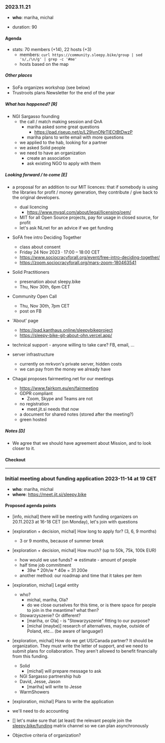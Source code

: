 ### 2023.11.21 

* **who**: mariha, michal

* duration: 90

#### Agenda 

* stats: 70 members (+14), 22 hosts (+3)
    - members: `curl https://community.sleepy.bike/group | sed 's/,/\n/g' | grep -c '#me'`
    - hosts based on the map

##### Other places

- SoFa organizes workshop (see below)
- Trustroots plans Newsletter for the end of the year

##### What has happened? [R]

* NGI Sargasso founding
    * the call / match making session and QnA
        * mariha asked some great questions
            * https://pad.riseup.net/p/L29iynONrTIECtBtDwzP
        * mariha plans to write email with more questions
    * we applied to the hab, looking for a partner
    * we asked Solid people
    * we need to have an organization
        * create an association
        * ask existing NGO to apply with them

##### Looking forward / to come [E]

* a proposal for an addition to our MIT licences: that if somebody is using the libraries for profit / money generation, they contribute / give back to the original developers.
    * dual licencing
        * https://www.mysql.com/about/legal/licensing/oem/
    * MIT for all Open Source projects, pay for usage in closed source, for profit
    * let's ask NLnet for an advice if we get funding

* SoFA free intro Deciding Together
    * class about consent
    * Friday 24 Nov 2023 ⋅ 17:00 – 18:00 CET
    * https://www.sociocracyforall.org/event/free-intro-deciding-together/
    * https://zoom.sociocracyforall.org/mars-zoom-180463541

* Solid Practitioners 
    * presenation about sleepy.bike
    * Thu, Nov 30th, 6pm CET

* Community Open Call
    * Thu, Nov 30th, 7pm CET
    * post on FB 
    
* 'About' page
    * https://pad.kanthaus.online/sleepybikeproject
    * https://sleepy-bike-git-about-ohn.vercel.app/
    
<!-- rolled over from last time -->

* technical support - anyone willing to take care? FB, email, ...

* server infrastructure 
    * currently on mrkvon's private server, hidden costs
    * we can pay from the money we already have

* Chagai proposes fairmeeting.net for our meetings
    * https://www.fairkom.eu/en/fairmeeting
    * GDPR compliant 
        * Zoom, Skype and Teams are not
    * no registration
        * meet.jit.si needs that now
    * a document for shared notes (stored after the meeting?)
    * green hosted

##### Notes [D]

* We agree that we should have agreement about Mission, and to look closer to it.

#### Checkout

---

### Initial meeting about funding application 2023-11-14 at 19 CET

* **who**: mariha, michal
* **where**: https://meet.jit.si/sleepy.bike

#### Proposed agenda points

- [info, michal] there will be meeting with funding organizers on 20.11.2023 at 16-18 CET (on Monday), let's join with questions

- [exploration + decision, michal] How long to apply for? (3, 6, 9 months)
    - 3 or 9 months, because of summer break
- [exploration + decision, michal] How much? (up to 50k, 75k, 100k EUR)
    - how would we use funds? => estimate - amount of people
    - half time job commitment
        - 39w * 20h/w * 40e = 31 200e 
    - another method: our roadmap and time that it takes per item
- [exploration, michal] Legal entity
    - who?
        - michal, mariha, Ola?
        - do we close ourselves for this time, or is there space for people to join in the meantime? what then?
    - Stowarzyszenie? Or different?
        - [mariha, or Ola] - is "Stowarzyszenie" fitting to our purpose?
        - [michal (maybe)] research of alternatives, maybe, outside of Poland, etc... (be aware of language!)
- [exploration, michal] How do we get US/Canada partner? It should be organization. They must write the letter of support, and we need to submit plans for collaboration. They aren't allowed to benefit financially from this funding.
    - Solid
        - [michal] will prepare message to ask
    - NGI Sargasso partnership hub
    - David, Jesse, Jason
        - [mariha] will write to Jesse
    - WarmShowers
- [exploration, michal] Plans to write the application
- we'll need to do accounting

- [] let's make sure that (at least) the relevant people join the [sleepy.bike/funding](https://matrix.to/#/#sleepy.bike-funding:matrix.org) matrix channel so we can plan asynchronously

- Objective criteria of organization?

